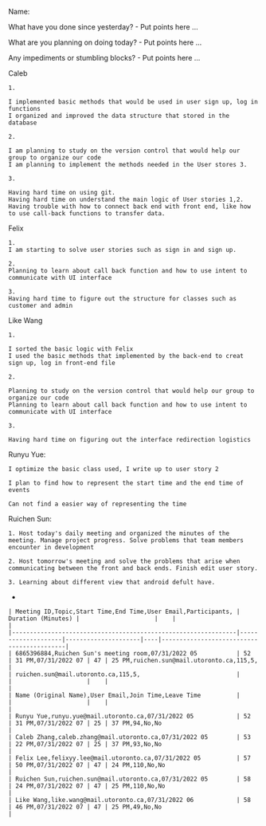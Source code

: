 Name:

What have you done since yesterday? - Put points here ...

What are you planning on doing today? - Put points here ...

Any impediments or stumbling blocks? - Put points here ...


Caleb

    1.

    I implemented basic methods that would be used in user sign up, log in functions
    I organized and improved the data structure that stored in the database

    2.

    I am planning to study on the version control that would help our group to organize our code
    I am planning to implement the methods needed in the User stores 3.

    3.

    Having hard time on using git.
    Having hard time on understand the main logic of User stories 1,2.
    Having trouble with how to connect back end with front end, like how to use call-back functions to transfer data.

Felix

  	1.
 	I am starting to solve user stories such as sign in and sign up.
  
 	2.
 	Planning to learn about call back function and how to use intent to communicate with UI interface
 	 
 	3.
	Having hard time to figure out the structure for classes such as customer and admin 
  
Like Wang

    1.

    I sorted the basic logic with Felix
    I used the basic methods that implemented by the back-end to creat sign up, log in front-end file

    2.

    Planning to study on the version control that would help our group to organize our code
    Planning to learn about call back function and how to use intent to communicate with UI interface

    3.

    Having hard time on figuring out the interface redirection logistics

Runyu Yue:

	I optimize the basic class used, I write up to user story 2
	
	I plan to find how to represent the start time and the end time of events
	
	Can not find a easier way of representing the time

Ruichen Sun:

    1. Host today's daily meeting and organized the minutes of the meeting. Manage project progress. Solve problems that team members encounter in development
    
    2. Host tomorrow's meeting and solve the problems that arise when communicating between the front and back ends. Finish edit user story.
    
    3. Learning about different view that android defult have.
    
-

	| Meeting ID,Topic,Start Time,End Time,User Email,Participants, | Duration (Minutes) |                     |    |                                           |
	|---------------------------------------------------------------|--------------------|---------------------|----|-------------------------------------------|
	| 6865396884,Ruichen Sun's meeting room,07/31/2022 05           | 52                 | 31 PM,07/31/2022 07 | 47 | 25 PM,ruichen.sun@mail.utoronto.ca,115,5, |
	| ruichen.sun@mail.utoronto.ca,115,5,                           |                    |                     |    |                                           |
	| Name (Original Name),User Email,Join Time,Leave Time          |                    |                     |    |                                           |
	| Runyu Yue,runyu.yue@mail.utoronto.ca,07/31/2022 05            | 52                 | 31 PM,07/31/2022 07 | 25 | 37 PM,94,No,No                            |
	| Caleb Zhang,caleb.zhang@mail.utoronto.ca,07/31/2022 05        | 53                 | 22 PM,07/31/2022 07 | 25 | 37 PM,93,No,No                            |
	| Felix Lee,felixyy.lee@mail.utoronto.ca,07/31/2022 05          | 57                 | 50 PM,07/31/2022 07 | 47 | 24 PM,110,No,No                           |
	| Ruichen Sun,ruichen.sun@mail.utoronto.ca,07/31/2022 05        | 58                 | 24 PM,07/31/2022 07 | 47 | 25 PM,110,No,No                           |
	| Like Wang,like.wang@mail.utoronto.ca,07/31/2022 06            | 58                 | 46 PM,07/31/2022 07 | 47 | 25 PM,49,No,No                            |
